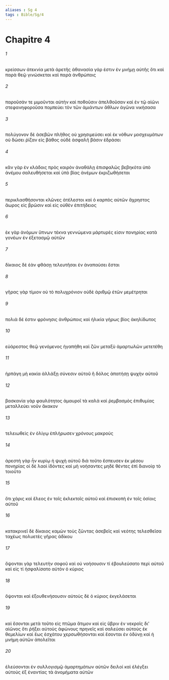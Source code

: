 ```yaml
---
aliases : Sg 4
tags : Bible/Sg/4
---
```


# Chapitre 4

###### 1
κρείσσων ἀτεκνία μετὰ ἀρετῆς ἀθανασία γάρ ἐστιν ἐν μνήμῃ αὐτῆς ὅτι καὶ παρὰ θεῷ γινώσκεται καὶ παρὰ ἀνθρώποις
###### 2
παροῦσάν τε μιμοῦνται αὐτὴν καὶ ποθοῦσιν ἀπελθοῦσαν καὶ ἐν τῷ αἰῶνι στεφανηφοροῦσα πομπεύει τὸν τῶν ἀμιάντων ἄθλων ἀγῶνα νικήσασα
###### 3
πολύγονον δὲ ἀσεβῶν πλῆθος οὐ χρησιμεύσει καὶ ἐκ νόθων μοσχευμάτων οὐ δώσει ῥίζαν εἰς βάθος οὐδὲ ἀσφαλῆ βάσιν ἑδράσει
###### 4
κἂν γὰρ ἐν κλάδοις πρὸς καιρὸν ἀναθάλῃ ἐπισφαλῶς βεβηκότα ὑπὸ ἀνέμου σαλευθήσεται καὶ ὑπὸ βίας ἀνέμων ἐκριζωθήσεται
###### 5
περικλασθήσονται κλῶνες ἀτέλεστοι καὶ ὁ καρπὸς αὐτῶν ἄχρηστος ἄωρος εἰς βρῶσιν καὶ εἰς οὐθὲν ἐπιτήδειος
###### 6
ἐκ γὰρ ἀνόμων ὕπνων τέκνα γεννώμενα μάρτυρές εἰσιν πονηρίας κατὰ γονέων ἐν ἐξετασμῷ αὐτῶν
###### 7
δίκαιος δὲ ἐὰν φθάσῃ τελευτῆσαι ἐν ἀναπαύσει ἔσται
###### 8
γῆρας γὰρ τίμιον οὐ τὸ πολυχρόνιον οὐδὲ ἀριθμῷ ἐτῶν μεμέτρηται
###### 9
πολιὰ δέ ἐστιν φρόνησις ἀνθρώποις καὶ ἡλικία γήρως βίος ἀκηλίδωτος
###### 10
εὐάρεστος θεῷ γενόμενος ἠγαπήθη καὶ ζῶν μεταξὺ ἁμαρτωλῶν μετετέθη
###### 11
ἡρπάγη μὴ κακία ἀλλάξῃ σύνεσιν αὐτοῦ ἢ δόλος ἀπατήσῃ ψυχὴν αὐτοῦ
###### 12
βασκανία γὰρ φαυλότητος ἀμαυροῖ τὰ καλά καὶ ῥεμβασμὸς ἐπιθυμίας μεταλλεύει νοῦν ἄκακον
###### 13
τελειωθεὶς ἐν ὀλίγῳ ἐπλήρωσεν χρόνους μακρούς
###### 14
ἀρεστὴ γὰρ ἦν κυρίῳ ἡ ψυχὴ αὐτοῦ διὰ τοῦτο ἔσπευσεν ἐκ μέσου πονηρίας οἱ δὲ λαοὶ ἰδόντες καὶ μὴ νοήσαντες μηδὲ θέντες ἐπὶ διανοίᾳ τὸ τοιοῦτο
###### 15
ὅτι χάρις καὶ ἔλεος ἐν τοῖς ἐκλεκτοῖς αὐτοῦ καὶ ἐπισκοπὴ ἐν τοῖς ὁσίοις αὐτοῦ
###### 16
κατακρινεῖ δὲ δίκαιος καμὼν τοὺς ζῶντας ἀσεβεῖς καὶ νεότης τελεσθεῖσα ταχέως πολυετὲς γῆρας ἀδίκου
###### 17
ὄψονται γὰρ τελευτὴν σοφοῦ καὶ οὐ νοήσουσιν τί ἐβουλεύσατο περὶ αὐτοῦ καὶ εἰς τί ἠσφαλίσατο αὐτὸν ὁ κύριος
###### 18
ὄψονται καὶ ἐξουθενήσουσιν αὐτοὺς δὲ ὁ κύριος ἐκγελάσεται
###### 19
καὶ ἔσονται μετὰ τοῦτο εἰς πτῶμα ἄτιμον καὶ εἰς ὕβριν ἐν νεκροῖς δι' αἰῶνος ὅτι ῥήξει αὐτοὺς ἀφώνους πρηνεῖς καὶ σαλεύσει αὐτοὺς ἐκ θεμελίων καὶ ἕως ἐσχάτου χερσωθήσονται καὶ ἔσονται ἐν ὀδύνῃ καὶ ἡ μνήμη αὐτῶν ἀπολεῖται
###### 20
ἐλεύσονται ἐν συλλογισμῷ ἁμαρτημάτων αὐτῶν δειλοί καὶ ἐλέγξει αὐτοὺς ἐξ ἐναντίας τὰ ἀνομήματα αὐτῶν
